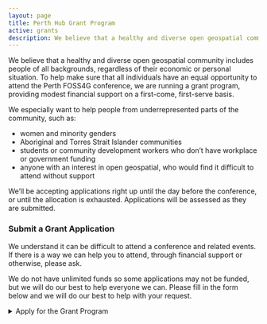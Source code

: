 ```yaml
---
layout: page
title: Perth Hub Grant Program
active: grants
description: We believe that a healthy and diverse open geospatial community includes people from all kinds of backgrounds, regardless of your ability to pay.
---
```


We believe that a healthy and diverse open geospatial community includes people of all backgrounds, regardless of their economic or personal situation. To help make sure that all individuals have an equal opportunity to attend the Perth FOSS4G conference, we are running a grant program, providing modest financial support on a first-come, first-serve basis. 

We especially want to help people from underrepresented parts of the community, such as:

- women and minority genders
- Aboriginal and Torres Strait Islander communities
- students or community development workers who don’t have workplace or government funding
- anyone with an interest in open geospatial, who would find it difficult to attend without support

We’ll be accepting applications right up until the day before the conference, or until the allocation is exhausted. Applications will be assessed as they are submitted.

### Submit a Grant Application

We understand it can be difficult to attend a conference and related events. If there is a way we can help you to attend, through financial support or otherwise, please ask.  

We do not have unlimited funds so some applications may not be funded, but we will do our best to help everyone we can. Please fill in the form below and we will do our best to help with your request.

<!-- **The application for free registration will go live shortly, so keep checking back here or keep an eye on our social media channels.** -->

<details class="details-submission">
    <summary class="summary-submission">Apply for the Grant Program</summary>
    <div class="content-submission">
    <iframe src="https://docs.google.com/forms/d/e/1FAIpQLScEco8ABREEEld0v04rUj8NexA7rDiC6e6T3PxgjPa-pRwFog/viewform?embedded=true" width="100%" height="400px" frameborder="0" marginheight="0" marginwidth="0">Loading…</iframe>
    </div>
</details>

